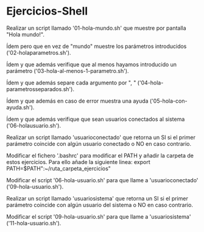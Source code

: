 # Ejercicios-Shell
Realizar un script llamado '01-hola-mundo.sh' que muestre por pantalla "Hola mundo!".

Ídem pero que en vez de "mundo" muestre los parámetros introducidos ('02-holaparametros.sh').

Ídem y que además verifique que al menos hayamos introducido un parámetro ('03-hola-al-menos-1-parametro.sh').

Ídem y que además separe cada argumento por ", " ('04-hola-parametrosseparados.sh').

Ídem y que además en caso de error muestra una ayuda ('05-hola-con-ayuda.sh').

Ídem y que además verifique que sean usuarios conectados al sistema ('06-holausuario.sh').

Realizar un script llamado 'usuarioconectado' que retorna un SI si el primer parámetro coincide con algún usuario conectado o NO en caso contrario.

Modificar el fichero '.bashrc' para modificar el PATH y añadir la carpeta de estos ejercicios. Para ello añade la siguiente linea: export PATH=$PATH":~/ruta_carpeta_ejercicios"

Modificar el script '06-hola-usuario.sh' para que llame a 'usuarioconectado' ('09-hola-usuario.sh').

Realizar un script llamado 'usuariosistema' que retorna un SI si el primer parámetro coincide con algún usuario del sistema o NO en caso contrario.

Modificar el script '09-hola-usuario.sh' para que llame a 'usuariosistema' ('11-hola-usuario.sh').
